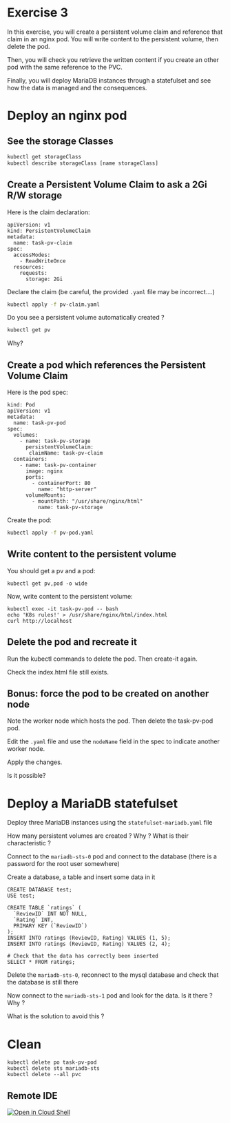# Exercise 3

In this exercise, you will create a persistent volume claim and reference that claim in an nginx pod.
You will write content to the persistent volume, then delete the pod.

Then, you will check you retrieve the written content if you create an other pod with the same reference to the PVC.

Finally, you will deploy MariaDB instances through a statefulset and see how the data is managed and the consequences.


# Deploy an nginx pod

## See the storage Classes

```sh
kubectl get storageClass
kubectl describe storageClass [name storageClass]
```

## Create a Persistent Volume Claim to ask a 2Gi R/W storage

Here is the claim declaration:
```
apiVersion: v1
kind: PersistentVolumeClaim
metadata:
  name: task-pv-claim
spec:
  accessModes:
    - ReadWriteOnce
  resources:
    requests:
      storage: 2Gi
```

Declare the claim (be careful, the provided `.yaml` file may be incorrect....)
```sh
kubectl apply -f pv-claim.yaml
```

Do you see a persistent volume automatically created ?
```sh
kubectl get pv
```

Why?

## Create a pod which references the Persistent Volume Claim

Here is the pod spec:
```
kind: Pod
apiVersion: v1
metadata:
  name: task-pv-pod
spec:
  volumes:
    - name: task-pv-storage
      persistentVolumeClaim:
       claimName: task-pv-claim
  containers:
    - name: task-pv-container
      image: nginx
      ports:
        - containerPort: 80
          name: "http-server"
      volumeMounts:
        - mountPath: "/usr/share/nginx/html"
          name: task-pv-storage
```

Create the pod:
```sh
kubectl apply -f pv-pod.yaml
```

## Write content to the persistent volume

You should get a pv and a pod:
```
kubectl get pv,pod -o wide
```

Now, write content to the persistent volume:
```
kubectl exec -it task-pv-pod -- bash
echo 'K8s rules!' > /usr/share/nginx/html/index.html
curl http://localhost
```


## Delete the pod and recreate it

Run the kubectl commands to delete the pod.
Then create-it again.

Check the index.html file still exists.

## Bonus: force the pod to be created on another node

Note the worker node which hosts the pod.
Then delete the task-pv-pod pod.

Edit the `.yaml` file and use the `nodeName` field in the spec to indicate another worker node.

Apply the changes.

Is it possible?

# Deploy a MariaDB statefulset

Deploy three MariaDB instances using the `statefulset-mariadb.yaml` file

How many persistent volumes are created ? Why ? What is their characteristic ?

Connect to the `mariadb-sts-0` pod and connect to the database (there is a password for the root user somewhere)

Create a database, a table and insert some data in it
```
CREATE DATABASE test;
USE test;

CREATE TABLE `ratings` (
  `ReviewID` INT NOT NULL,
  `Rating` INT,
  PRIMARY KEY (`ReviewID`)
);
INSERT INTO ratings (ReviewID, Rating) VALUES (1, 5);
INSERT INTO ratings (ReviewID, Rating) VALUES (2, 4);

# Check that the data has correctly been inserted
SELECT * FROM ratings;
```

Delete the `mariadb-sts-0`, reconnect to the mysql database and check that the database is still there

Now connect to the `mariadb-sts-1` pod and look for the data. Is it there ? Why ?

What is the solution to avoid this ?


# Clean
```
kubectl delete po task-pv-pod
kubectl delete sts mariadb-sts
kubectl delete --all pvc
```

## Remote IDE

[![Open in Cloud Shell](https://gstatic.com/cloudssh/images/open-btn.svg)](https://shell.cloud.google.com/cloudshell/open?cloudshell_git_repo=https://github.com/wescale/k8s-dev-training.git&cloudshell_tutorial=tutorial.md&show=ide%2Cterminal&cloudshell_git_branch=main&cloudshell_workspace=day-2/ex-3/)